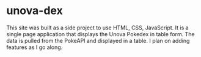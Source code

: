 # unova-dex

This site was built as a side project to use HTML, CSS, JavaScript. It is a single page application that displays the Unova Pokedex in table form. The data is pulled from the PokeAPI and displayed in a table. I plan on adding features as I go along.
